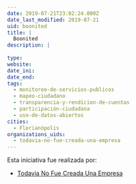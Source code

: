 ```yaml
---
date: 2019-07-21T23:02:24.000Z
date_last_modified: 2019-07-21
uid: boonited
title: |
  Boonited
description: |
  
type: 
website: 
date_ini: 
date_end: 
tags:
  - monitoreo-de-servicios-publicos
  - mapeo-ciudadano
  - transparencia-y-rendicion-de-cuentas
  - participación-ciudadana
  - uso-de-datos-abiertos
cities: 
  - Florianópolis
organizations_uids:
  - todavia-no-fue-creada-una-empresa
---
```


Esta iniciativa fue realizada por:

- [Todavia No Fue Creada Una Empresa](/organizaciones/todavia-no-fue-creada-una-empresa)
